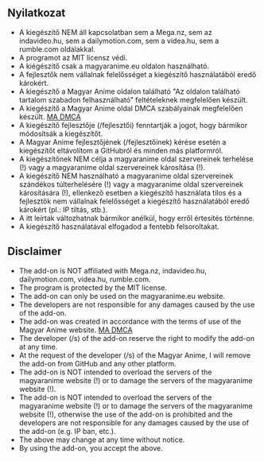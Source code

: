 ## Nyilatkozat

- A kiegészítő NEM áll kapcsolatban sem a Mega.nz, sem az indavideo.hu, sem a dailymotion.com, sem a videa.hu, sem a rumble.com oldalakkal.
- A programot az MIT licensz védi.
- A kiégészítő csak a magyaranime.eu oldalon használható.
- A fejlesztők nem vállalnak felelősséget a kiegészítő használatából eredő károkért.
- A kiegészítő a Magyar Anime oldalon található "Az oldalon található tartalom szabadon felhasználható" feltételeknek
  megfelelően készült.
- A kiegészítő a Magyar Anime oldal DMCA szabályainak megfelelően készült. [MA DMCA](https://magyaranime.eu/web/dmca/)
- A kiegészítő fejlesztője (/fejlesztői) fenntartják a jogot, hogy bármikor módosítsák a kiegészítőt.
- A Magyar Anime fejlesztőjének (/fejlesztőinek) kérése esetén a kiegészítőt eltávolítom a GitHubról és minden más
  platformról.
- A kiegészítőnek NEM célja a magyaranime oldal szervereinek terhelése (!) vagy a magyaranime oldal szervereinek
  károsítása (!).
- A kiegészítő NEM használható a magyaranime oldal szervereinek szándékos túlterhelésére (!) vagy a magyaranime oldal
  szervereinek károsítására (!), ellenkező esetben a kiegészítő használata tilos és a fejlesztők nem vállalnak
  felelősséget a kiegészítő használatából eredő károkért (pl.: IP tiltás, stb.).
- A itt leírtak változhatnak bármikor anélkül, hogy erről értesítés történne.
- A kiegészítő használatával elfogadod a fentebb felsoroltakat.

## Disclaimer
- The add-on is NOT affiliated with Mega.nz, indavideo.hu, dailymotion.com, videa.hu, rumble.com.
- The program is protected by the MIT license.
- The add-on can only be used on the magyaranime.eu website.
- The developers are not responsible for any damages caused by the use of the add-on.
- The add-on was created in accordance with the terms of use of the Magyar Anime website. [MA DMCA](https://magyaranime.eu/web/dmca/)
- The developer (/s) of the add-on reserve the right to modify the add-on at any time.
- At the request of the developer (/s) of the Magyar Anime, I will remove the add-on from GitHub and any other platform.
- The add-on is NOT intended to overload the servers of the magyaranime website (!) or to damage the servers of the
  magyaranime website (!).
- The add-on is NOT intended to overload the servers of the magyaranime website (!) or to damage the servers of the
  magyaranime website (!), otherwise the use of the add-on is prohibited and the developers are not responsible for any
  damages caused by the use of the add-on (e.g. IP ban, etc.).
- The above may change at any time without notice.
- By using the add-on, you accept the above.
